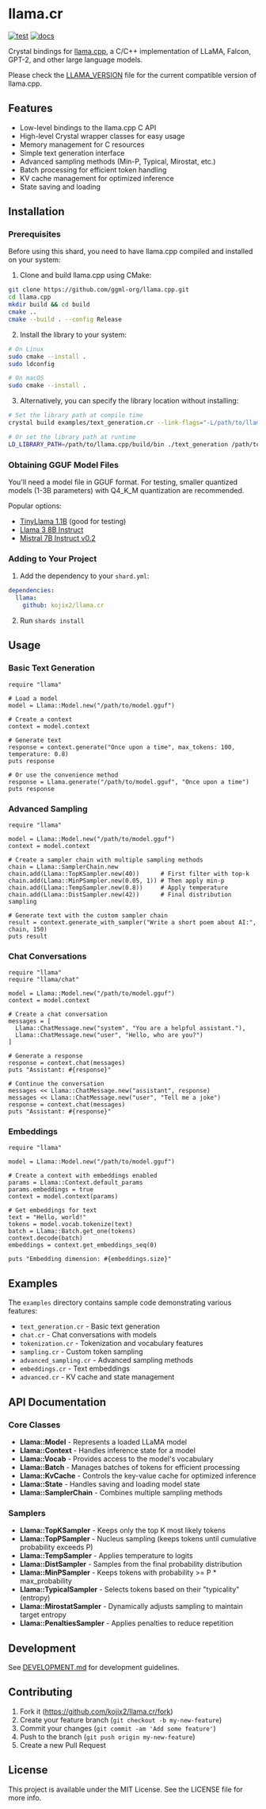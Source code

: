 # llama.cr

[![test](https://github.com/kojix2/llama.cr/actions/workflows/test.yml/badge.svg)](https://github.com/kojix2/llama.cr/actions/workflows/test.yml)
[![docs](https://img.shields.io/badge/docs-latest-blue.svg)](https://kojix2.github.io/llama.cr)

Crystal bindings for [llama.cpp](https://github.com/ggml-org/llama.cpp), a C/C++ implementation of LLaMA, Falcon, GPT-2, and other large language models.

Please check the [LLAMA_VERSION](LLAMA_VERSION) file for the current compatible version of llama.cpp.

## Features

- Low-level bindings to the llama.cpp C API
- High-level Crystal wrapper classes for easy usage
- Memory management for C resources
- Simple text generation interface
- Advanced sampling methods (Min-P, Typical, Mirostat, etc.)
- Batch processing for efficient token handling
- KV cache management for optimized inference
- State saving and loading

## Installation

### Prerequisites

Before using this shard, you need to have llama.cpp compiled and installed on your system:

1. Clone and build llama.cpp using CMake:

```bash
git clone https://github.com/ggml-org/llama.cpp.git
cd llama.cpp
mkdir build && cd build
cmake ..
cmake --build . --config Release
```

2. Install the library to your system:

```bash
# On Linux
sudo cmake --install .
sudo ldconfig

# On macOS
sudo cmake --install .
```

3. Alternatively, you can specify the library location without installing:

```bash
# Set the library path at compile time
crystal build examples/text_generation.cr --link-flags="-L/path/to/llama.cpp/build/bin"

# Or set the library path at runtime
LD_LIBRARY_PATH=/path/to/llama.cpp/build/bin ./text_generation /path/to/model.gguf "Your prompt here"
```

### Obtaining GGUF Model Files

You'll need a model file in GGUF format. For testing, smaller quantized models (1-3B parameters) with Q4_K_M quantization are recommended.

Popular options:

- [TinyLlama 1.1B](https://huggingface.co/TheBloke/TinyLlama-1.1B-Chat-v1.0-GGUF) (good for testing)
- [Llama 3 8B Instruct](https://huggingface.co/TheBloke/Llama-3-8B-Instruct-GGUF)
- [Mistral 7B Instruct v0.2](https://huggingface.co/TheBloke/Mistral-7B-Instruct-v0.2-GGUF)

### Adding to Your Project

1. Add the dependency to your `shard.yml`:

```yaml
dependencies:
  llama:
    github: kojix2/llama.cr
```

2. Run `shards install`

## Usage

### Basic Text Generation

```crystal
require "llama"

# Load a model
model = Llama::Model.new("/path/to/model.gguf")

# Create a context
context = model.context

# Generate text
response = context.generate("Once upon a time", max_tokens: 100, temperature: 0.8)
puts response

# Or use the convenience method
response = Llama.generate("/path/to/model.gguf", "Once upon a time")
puts response
```

### Advanced Sampling

```crystal
require "llama"

model = Llama::Model.new("/path/to/model.gguf")
context = model.context

# Create a sampler chain with multiple sampling methods
chain = Llama::SamplerChain.new
chain.add(Llama::TopKSampler.new(40))      # First filter with top-k
chain.add(Llama::MinPSampler.new(0.05, 1)) # Then apply min-p
chain.add(Llama::TempSampler.new(0.8))     # Apply temperature
chain.add(Llama::DistSampler.new(42))      # Final distribution sampling

# Generate text with the custom sampler chain
result = context.generate_with_sampler("Write a short poem about AI:", chain, 150)
puts result
```

### Chat Conversations

```crystal
require "llama"
require "llama/chat"

model = Llama::Model.new("/path/to/model.gguf")
context = model.context

# Create a chat conversation
messages = [
  Llama::ChatMessage.new("system", "You are a helpful assistant."),
  Llama::ChatMessage.new("user", "Hello, who are you?")
]

# Generate a response
response = context.chat(messages)
puts "Assistant: #{response}"

# Continue the conversation
messages << Llama::ChatMessage.new("assistant", response)
messages << Llama::ChatMessage.new("user", "Tell me a joke")
response = context.chat(messages)
puts "Assistant: #{response}"
```

### Embeddings

```crystal
require "llama"

model = Llama::Model.new("/path/to/model.gguf")

# Create a context with embeddings enabled
params = Llama::Context.default_params
params.embeddings = true
context = model.context(params)

# Get embeddings for text
text = "Hello, world!"
tokens = model.vocab.tokenize(text)
batch = Llama::Batch.get_one(tokens)
context.decode(batch)
embeddings = context.get_embeddings_seq(0)

puts "Embedding dimension: #{embeddings.size}"
```

## Examples

The `examples` directory contains sample code demonstrating various features:

- `text_generation.cr` - Basic text generation
- `chat.cr` - Chat conversations with models
- `tokenization.cr` - Tokenization and vocabulary features
- `sampling.cr` - Custom token sampling
- `advanced_sampling.cr` - Advanced sampling methods
- `embeddings.cr` - Text embeddings
- `advanced.cr` - KV cache and state management

## API Documentation

### Core Classes

- **Llama::Model** - Represents a loaded LLaMA model
- **Llama::Context** - Handles inference state for a model
- **Llama::Vocab** - Provides access to the model's vocabulary
- **Llama::Batch** - Manages batches of tokens for efficient processing
- **Llama::KvCache** - Controls the key-value cache for optimized inference
- **Llama::State** - Handles saving and loading model state
- **Llama::SamplerChain** - Combines multiple sampling methods

### Samplers

- **Llama::TopKSampler** - Keeps only the top K most likely tokens
- **Llama::TopPSampler** - Nucleus sampling (keeps tokens until cumulative probability exceeds P)
- **Llama::TempSampler** - Applies temperature to logits
- **Llama::DistSampler** - Samples from the final probability distribution
- **Llama::MinPSampler** - Keeps tokens with probability >= P \* max_probability
- **Llama::TypicalSampler** - Selects tokens based on their "typicality" (entropy)
- **Llama::MirostatSampler** - Dynamically adjusts sampling to maintain target entropy
- **Llama::PenaltiesSampler** - Applies penalties to reduce repetition

## Development

See [DEVELOPMENT.md](DEVELOPMENT.md) for development guidelines.

## Contributing

1. Fork it (<https://github.com/kojix2/llama.cr/fork>)
2. Create your feature branch (`git checkout -b my-new-feature`)
3. Commit your changes (`git commit -am 'Add some feature'`)
4. Push to the branch (`git push origin my-new-feature`)
5. Create a new Pull Request

## License

This project is available under the MIT License. See the LICENSE file for more info.
